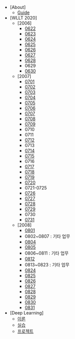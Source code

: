<!-- docs/_sidebar.md -->
- [About]
  - [Guide](guide.md "Guide Page")
- [WLLT 2020]
  - [2006]
    - [0622](/2006/0622.md "0622.md")
    - [0623](/2006/0623.md "0623.md")
    - [0624](/2006/0624.md "0624.md")
    - [0625](/2006/0625.md "0625.md")
    - [0626](/2006/0626.md "0626.md")
    - [0627](/2006/0627.md "0627.md")
    - [0628](/2006/0628.md "0628.md")
    - 0629
    - [0630](/2006/0630.md "0630.md")
  - [2007]
    - [0701](/2007/0701.md "0701.md")
    - [0702](/2007/0702.md "0702.md")
    - [0703](/2007/0703.md "0703.md")
    - [0704](/2007/0704.md "0704.md")
    - [0705](/2007/0705.md "0705.md")
    - [0706](/2007/0706.md "0706.md")
    - [0707](/2007/0707.md "0707.md")
    - [0708](/2007/0708.md "0708.md")
    - [0709](/2007/0709.md "0709.md")
    - 0710
    - 0711
    - [0712](2007/0712.md "0712.md")
    - 0713
    - [0714](2007/0714.md "0714.md")
    - [0715](2007/0715.md "0715.md")
    - 0716
    - [0717](2007/0717.md "0717.md")
    - [0718](2007/0718.md "0718.md")
    - [0719](2007/0719.md "0719.md")
    - [0720](2007/0720.md "0720.md")
    - 0721-0725
    - [0726](2007/0726.md "0726.md")
    - [0727](2007/0727.md "0727.md")
    - [0728](2007/0728.md "0728.md")
    - [0729](2007/0729.md "0729.md")
    - 0730
    - [0731](2007/0731.md "0731.md")
  - [2008]
    - [0801](2008/0801.md "0801.md")
    - 0802~0807 : 기타 업무
    - [0804](2008/0804.md "0804.md")
    - [0805](2008/0805.md "0805.md")
    - 0806~0811 : 기타 업무
    - [0812](2008/0812.md "0812.md")
    - 0813~0823 : 기타 업무
    - [0824](2008/0824.md "0824.md")
    - [0825](2008/0825.md "0825.md")
    - [0826](2008/0826.md "0826.md")
    - [0827](2008/0827.md "0827.md")
    - [0828](2008/0828.md "0828.md")
    - [0829](2008/0829.md "0829.md")
    - [0830](2008/0830.md "0830.md")
    - [0831](2008/0831.md "0831.md")
- [Deep Learning]
  - [이론](2006/Deep%20Learning%20이론.md "이론")
  - [실습](2006/Deep%20Learning%20실습.md "실습")
  - [프로젝트](2006/Toy%20Project.md "프로젝트")